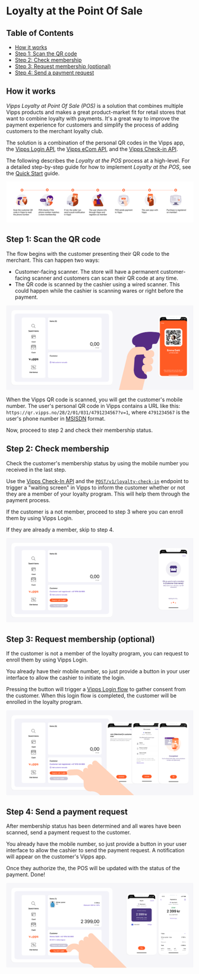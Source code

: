 <!-- START_METADATA
---
title: Loyalty at POS
pagination_next: null
pagination_prev: null
---
END_METADATA -->

# Loyalty at the Point Of Sale

<!-- START_COMMENT -->

## Table of Contents

* [How it works](#how-it-works)
* [Step 1: Scan the QR code](#step-1-scan-the-qr-code)
* [Step 2: Check membership](#step-2-check-membership)
* [Step 3: Request membership (optional)](#step-3-request-membership-optional)
* [Step 4: Send a payment request](#step-4-send-a-payment-request)

<!-- END_COMMENT -->

## How it works

_Vipps Loyalty at Point Of Sale (POS)_ is a solution that combines multiple Vipps products and makes a great product-market fit for retail stores that want to combine loyalty with payments. It's a great way to improve the payment experience for customers and simplify the process of adding customers to the merchant loyalty club.

The solution is a combination of the personal QR codes in the Vipps app,
the
[Vipps Login API](https://vippsas.github.io/vipps-developer-docs/docs/APIs/login-api),
the
[Vipps eCom API](https://vippsas.github.io/vipps-developer-docs/docs/APIs/ecom-api),
and the
[Vipps Check-in API](https://vippsas.github.io/vipps-developer-docs/docs/APIs/check-in-api).

The following describes the _Loyalty at the POS_ process at a high-level. For a detailed step-by-step guide for how to implement _Loyalty at the POS_, see the [Quick Start](quick-start.md) guide.

![Loyalty Flow](images/POS_flow.png)

## Step 1: Scan the QR code

The flow begins with the customer presenting their QR code to the merchant. This can happen two ways:

* Customer-facing scanner. The store will have a permanent customer-facing scanner and customers can scan their QR code at any time.
* The QR code is scanned by the cashier using a wired scanner. This could happen while the cashier is scanning wares or right before the payment.

![Loyalty Flow](images/POS_step_1.png)

When the Vipps QR code is scanned, you will get the customer's mobile number.
The user's personal QR code in Vipps contains a URL like this:
`https://qr.vipps.no/28/2/01/031/4791234567?v=1`, where `4791234567` is the
user's phone number in
[MSISDN](https://en.wikipedia.org/wiki/MSISDN)
format.

Now, proceed to step 2 and check their membership status.

## Step 2: Check membership

Check the customer's membership status by using the mobile number you received in the last step.

Use the
[Vipps Check-In API](https://vippsas.github.io/vipps-developer-docs/docs/APIs/check-in-api)
and the
[`POST/v1/loyalty-check-in`](https://vippsas.github.io/vipps-developer-docs/api/check-in#tag/Loyalty-check-in)
endpoint to trigger a "waiting screen" in Vipps to inform the customer whether
or not they are a member of your loyalty program. This will help them through
the payment process.

If the customer is a not member, proceed to step 3 where you can enroll them by using Vipps Login.

If they are already a member, skip to step 4.

![Loyalty Flow](images/POS_step_2.png)

## Step 3: Request membership (optional)

If the customer is not a member of the loyalty program, you can request to enroll them by using Vipps Login.

You already have their mobile number, so just provide a button in your user interface to allow the cashier to initiate the login.

Pressing the button will trigger a
[Vipps Login flow](https://vippsas.github.io/vipps-developer-docs/docs/APIs/login-api/vipps-login-api#vipps-login-from-phone-number)
to gather consent from the customer.
When this login flow is completed, the customer will be enrolled in the loyalty program.

![Loyalty Flow](images/POS_step_3.png)

## Step 4: Send a payment request

After membership status has been determined and all wares have been scanned, send a payment request to the customer.

You already have the mobile number, so just provide a button in your user interface to allow the cashier to send the payment request. A notification will appear on the customer's Vipps app.

Once they authorize the, the POS will be updated with the status of the payment. Done!

![Loyalty Flow](images/POS_step_4.png)
